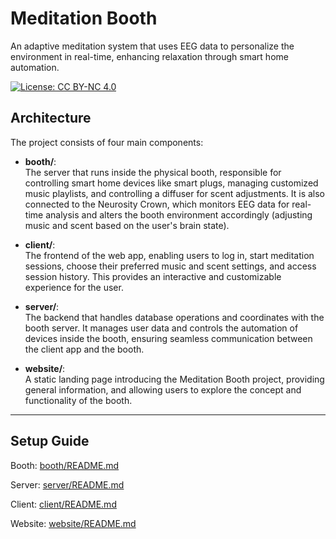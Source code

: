 # Meditation Booth

An adaptive meditation system that uses EEG data to personalize the environment in real-time, enhancing relaxation through smart home automation.

[![License: CC BY-NC 4.0](https://img.shields.io/badge/License-CC%20BY--NC%204.0-lightgrey.svg)](https://creativecommons.org/licenses/by-nc/4.0/)

## Architecture

The project consists of four main components:

- **booth/**:  
  The server that runs inside the physical booth, responsible for controlling smart home devices like smart plugs, managing customized music playlists, and controlling a diffuser for scent adjustments. It is also connected to the Neurosity Crown, which monitors EEG data for real-time analysis and alters the booth environment accordingly (adjusting music and scent based on the user's brain state).

- **client/**:  
  The frontend of the web app, enabling users to log in, start meditation sessions, choose their preferred music and scent settings, and access session history. This provides an interactive and customizable experience for the user.

- **server/**:  
  The backend that handles database operations and coordinates with the booth server. It manages user data and controls the automation of devices inside the booth, ensuring seamless communication between the client app and the booth.

- **website/**:  
  A static landing page introducing the Meditation Booth project, providing general information, and allowing users to explore the concept and functionality of the booth.

---

## Setup Guide

Booth: [booth/README.md](booth/README.md)

Server: [server/README.md](server/README.md)

Client: [client/README.md](client/README.md)

Website: [website/README.md](website/README.md)
